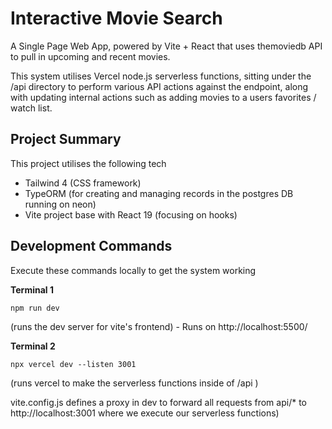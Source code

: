 # Interactive Movie Search

A Single Page Web App, powered by Vite + React that uses themoviedb API to pull in upcoming and recent movies.

This system utilises Vercel node.js serverless functions, sitting under the /api directory to perform various API
actions against the endpoint, along with
updating internal actions such as adding movies to a users favorites / watch list.

## Project Summary

This project utilises the following tech

- Tailwind 4 (CSS framework)
- TypeORM (for creating and managing records in the postgres DB running on neon)
- Vite project base with React 19 (focusing on hooks)

## Development Commands

Execute these commands locally to get the system working

**Terminal 1**

```
npm run dev
```

(runs the dev server for vite's frontend) - Runs on http://localhost:5500/

**Terminal 2**

```
npx vercel dev --listen 3001 
```

(runs vercel to make the serverless functions inside of /api )

vite.config.js defines a proxy in dev to forward all requests from api/* to http://localhost:3001 where we execute our
serverless functions)
